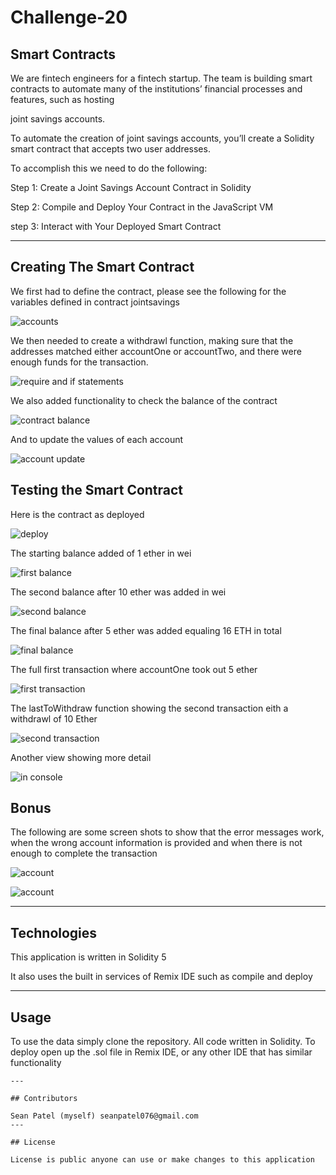 # Challenge-20

## Smart Contracts

We are fintech engineers for a fintech startup. The team is building smart contracts to automate many of the institutions’ financial processes and features, such as hosting 

joint savings accounts.

To automate the creation of joint savings accounts, you’ll create a Solidity smart contract that accepts two user addresses.

To accomplish this we need to do the following:

Step 1: Create a Joint Savings Account Contract in Solidity

Step 2: Compile and Deploy Your Contract in the JavaScript VM

step 3: Interact with Your Deployed Smart Contract


---



## Creating The Smart Contract 

We first had to define the contract, please see the following for the variables defined in contract jointsavings

![accounts](https://github.com/seanpatel19/Challenge-20/blob/5ed4b0063ddc4c4d09c06a6d302763aae16e2afe/Images/accounts.jpg)

We then needed to create a withdrawl function, making sure that the addresses matched either accountOne or accountTwo, and there were enough funds for the transaction. 

![require and if statements](https://github.com/seanpatel19/Challenge-20/blob/5ed4b0063ddc4c4d09c06a6d302763aae16e2afe/Images/require%20and%20if%20functions.jpg)

We also added functionality to check the balance of the contract 

![contract balance](https://github.com/seanpatel19/Challenge-20/blob/5ed4b0063ddc4c4d09c06a6d302763aae16e2afe/Images/contract%20balance.jpg)

And to update the values of each account 

![account update](https://github.com/seanpatel19/Challenge-20/blob/5ed4b0063ddc4c4d09c06a6d302763aae16e2afe/Images/account%20update.jpg)


## Testing the Smart Contract   

Here is the contract as deployed 

![deploy](https://github.com/seanpatel19/Challenge-20/blob/c6ce43df199f63c5a2532e1164bb0f15d3d90226/Execution_Results/deployment.jpg)

The starting balance added of 1 ether in wei

![first balance](https://github.com/seanpatel19/Challenge-20/blob/c6ce43df199f63c5a2532e1164bb0f15d3d90226/Execution_Results/first%20balance.jpg)


The second balance after 10 ether was added in wei

![second balance](https://github.com/seanpatel19/Challenge-20/blob/c6ce43df199f63c5a2532e1164bb0f15d3d90226/Execution_Results/second%20balance.jpg)


The final balance after 5 ether was added equaling 16 ETH in total 

![final balance](https://github.com/seanpatel19/Challenge-20/blob/c6ce43df199f63c5a2532e1164bb0f15d3d90226/Execution_Results/final%20balance.jpg)

The full first transaction where accountOne  took out 5 ether

![first transaction](https://github.com/seanpatel19/Challenge-20/blob/c6ce43df199f63c5a2532e1164bb0f15d3d90226/Execution_Results/user%201%205%20ether.jpg)


The lastToWithdraw function showing the second transaction eith a withdrawl of 10 Ether 

![second transaction ](https://github.com/seanpatel19/Challenge-20/blob/c6ce43df199f63c5a2532e1164bb0f15d3d90226/Execution_Results/second%20balance.jpg)

Another view showing more detail 

![in console](https://github.com/seanpatel19/Challenge-20/blob/9dea41fedc31d59a5d9d86f9d22fc487e76bc0da/Execution_Results/secondtransfull.jpg)

## Bonus 

The following are some screen shots to show that the error messages work, when the wrong account information  is provided and when there is not enough to complete the transaction

![account](https://github.com/seanpatel19/Challenge-20/blob/9dea41fedc31d59a5d9d86f9d22fc487e76bc0da/Images/error%20working%20.jpg)

![account](https://github.com/seanpatel19/Challenge-20/blob/9dea41fedc31d59a5d9d86f9d22fc487e76bc0da/Images/error%20working%202.jpg)



---

## Technologies
This application is written in Solidity 5

It also uses the built in services of Remix IDE such as compile and deploy 



---








## Usage

To use the data simply clone the repository. All code written in Solidity. To deploy open up the .sol file in Remix IDE, or any other IDE that has similar functionality   

```
---

## Contributors

Sean Patel (myself) seanpatel076@gmail.com
---

## License

License is public anyone can use or make changes to this application
